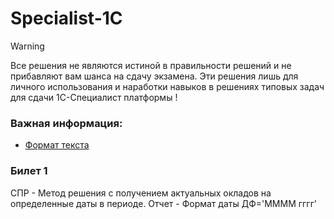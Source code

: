 # Specialist-1C

>[!WARNING]
>Все решения не являются истиной в правильности решений и не прибавляют вам шанса на сдачу экзамена. 
>Эти решения лишь для личного использования и наработки навыков в решениях типовых задач для сдачи 1С-Специалист платформы !

### Важная информация:

- [Формат текста](https://vk.com/away.php?to=https%3A%2F%2Fhelpf.pro%2Ffaq83%2Fview%2F125.html&utf=1)

### Билет 1
СПР - Метод решения с получением актуальных окладов на определенные даты в периоде.
Отчет - Формат даты ДФ='ММММ гггг'
